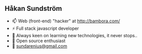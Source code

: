 ## Håkan Sundström

- 📫 Web (front-end) "hacker" at http://bambora.com/
- ⚡ Full stack javascript developer
- 🔭 Always keen on learning new technologies, it never stops..
- 🌱 Open source enthusiast
- :email: sundarenius@gmail.com
